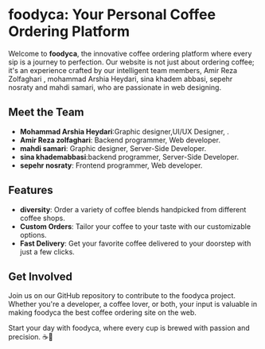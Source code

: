 
# foodyca: Your Personal Coffee Ordering Platform

Welcome to **foodyca**, the innovative coffee ordering platform where every sip is a journey to perfection. Our website is not just about ordering coffee; it's an experience crafted by our intelligent team members, Amir Reza Zolfaghari , mohammad Arshia Heydari, sina khadem abbasi, sepehr nosraty and mahdi samari, who are passionate in web designing.

## Meet the Team
- **Mohammad Arshia Heydari**:Graphic designer,UI/UX Designer, .
- **Amir Reza zolfaghari**: Backend programmer, Web developer.
- **mahdi samari**: Graphic designer, Server-Side Developer.
- **sina khademabbasi**:backend programmer, Server-Side Developer.
- **sepehr nosraty**: Frontend programmer, Web developer.

## Features
- **diversity**: Order a variety of coffee blends handpicked from different coffee shops.
- **Custom Orders**: Tailor your coffee to your taste with our customizable options.
- **Fast Delivery**: Get your favorite coffee delivered to your doorstep with just a few clicks.

## Get Involved
Join us on our GitHub repository to contribute to the foodyca project. Whether you're a developer, a coffee lover, or both, your input is valuable in making foodyca the best coffee ordering site on the web.

Start your day with foodyca, where every cup is brewed with passion and precision. ☕🚀
